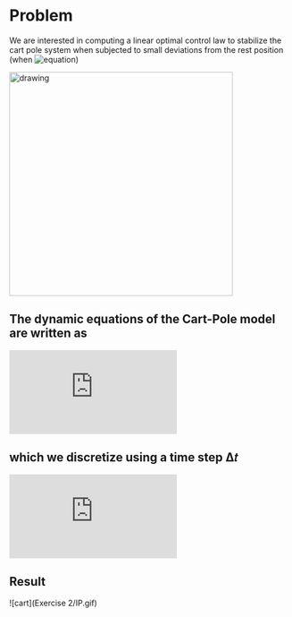 # Problem
We are interested in computing a linear optimal control law to stabilize the cart pole system when subjected to small
deviations from the rest position (when ![equation](https://latex.codecogs.com/svg.latex?x&space;=&space;0,&space;v&space;=&space;0,&space;\theta&space;=&space;\pi,&space;\omega&space;=&space;0))

<img src="https://danielpiedrahita.files.wordpress.com/2017/02/cart-pole.png" alt="drawing" width="400"/>

## The dynamic equations of the Cart-Pole model are written as

![equation](https://latex.codecogs.com/svg.latex?%5Cbegin%7Barray%7D%7Brcl%7D%20%5Cdot%7Bx%7D%20%26%3D%26%20v%20%5C%5C%20%5Cdot%7Bv%7D%20%26%3D%26%20%5Cfrac%7Bf%20&plus;%20m_p%20%5Csin%5Ctheta%20%28l%20%5Comega%5E2%20&plus;%20g%20%5Ccos%20%5Ctheta%29%7D%7Bm_c%20&plus;%20m_p%20%5Csin%5E2%20%5Ctheta%7D%20%5C%5C%20%5Cdot%7B%5Ctheta%7D%20%26%3D%26%20%5Comega%5C%5C%20%5Cdot%7B%5Comega%7D%20%26%3D%26%20%5Cfrac%7B-f%5Ccos%5Ctheta%20-m_p%20l%20%5Comega%5E2%20%5Ccos%5Ctheta%5Csin%5Ctheta%20-%20%28m_c%20&plus;%20m_p%29g%20%5Csin%5Ctheta%7D%7Bl%28m_c%20&plus;%20m_p%20%5Csin%5E2%20%5Ctheta%29%7D%20%5Cend%7Barray%7D)

## which we discretize using a time step Δ𝑡

![equation](https://latex.codecogs.com/svg.latex?%24%24%20%5Cbegin%7Barray%7D%7Brcl%7D%20x_%7Bn&plus;1%7D%20%26%3D%26%20x_n%20&plus;%20%5CDelta%20t%5Ccdot%20v_n%20%5C%5C%20v_%7Bn&plus;1%7D%20%26%3D%26%20v_n%20&plus;%20%5CDelta%20t%20%5Ccdot%20%5Cleft%28%20%5Cfrac%7Bf_n%20&plus;%20m_p%20%5Csin%5Ctheta_n%20%28l%20%5Comega_n%5E2%20&plus;%20g%20%5Ccos%20%5Ctheta_n%29%7D%7Bm_c%20&plus;%20m_p%20%5Csin%5E2%20%5Ctheta_n%7D%20%5Cright%29%5C%5C%20%5Ctheta_%7Bn&plus;1%7D%20%26%3D%26%20%5Ctheta_n%20&plus;%20%5CDelta%20t%20%5Ccdot%20%5Comega_n%20%5C%5C%20%5Comega_%7Bn&plus;1%7D%20%26%3D%26%20%5Comega_n%20&plus;%20%5CDelta%20t%20%5Ccdot%20%5Cleft%28%20%5Cfrac%7B-f_n%5Ccos%5Ctheta_n%20-m_p%20l%20%5Comega_n%5E2%20%5Ccos%5Ctheta_n%5Csin%5Ctheta_n%20-%20%28m_c%20&plus;%20m_p%29g%20%5Csin%5Ctheta_n%7D%7Bl%28m_c%20&plus;%20m_p%20%5Csin%5E2%20%5Ctheta_n%29%7D%5Cright%29%20%5Cend%7Barray%7D%24%24)

## Result
![cart](Exercise 2/IP.gif)
